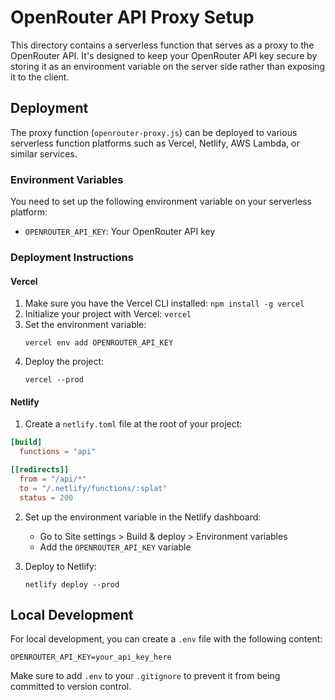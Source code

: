 # OpenRouter API Proxy Setup

This directory contains a serverless function that serves as a proxy to the OpenRouter API. It's designed to keep your OpenRouter API key secure by storing it as an environment variable on the server side rather than exposing it to the client.

## Deployment

The proxy function (`openrouter-proxy.js`) can be deployed to various serverless function platforms such as Vercel, Netlify, AWS Lambda, or similar services.

### Environment Variables

You need to set up the following environment variable on your serverless platform:

-   `OPENROUTER_API_KEY`: Your OpenRouter API key

### Deployment Instructions

#### Vercel

1. Make sure you have the Vercel CLI installed: `npm install -g vercel`
2. Initialize your project with Vercel: `vercel`
3. Set the environment variable:
    ```
    vercel env add OPENROUTER_API_KEY
    ```
4. Deploy the project:
    ```
    vercel --prod
    ```

#### Netlify

1. Create a `netlify.toml` file at the root of your project:

```toml
[build]
  functions = "api"

[[redirects]]
  from = "/api/*"
  to = "/.netlify/functions/:splat"
  status = 200
```

2. Set up the environment variable in the Netlify dashboard:

    - Go to Site settings > Build & deploy > Environment variables
    - Add the `OPENROUTER_API_KEY` variable

3. Deploy to Netlify:
    ```
    netlify deploy --prod
    ```

## Local Development

For local development, you can create a `.env` file with the following content:

```
OPENROUTER_API_KEY=your_api_key_here
```

Make sure to add `.env` to your `.gitignore` to prevent it from being committed to version control.
